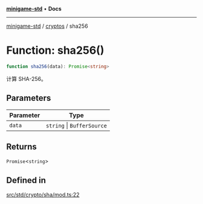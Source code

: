 [**minigame-std**](../../../README.md) • **Docs**

***

[minigame-std](../../../README.md) / [cryptos](../README.md) / sha256

# Function: sha256()

```ts
function sha256(data): Promise<string>
```

计算 SHA-256。

## Parameters

| Parameter | Type |
| ------ | ------ |
| `data` | `string` \| `BufferSource` |

## Returns

`Promise`\<`string`\>

## Defined in

[src/std/crypto/sha/mod.ts:22](https://github.com/JiangJie/minigame-std/blob/d842b492eda479274cfeb38a06f4c4255b5493bc/src/std/crypto/sha/mod.ts#L22)
